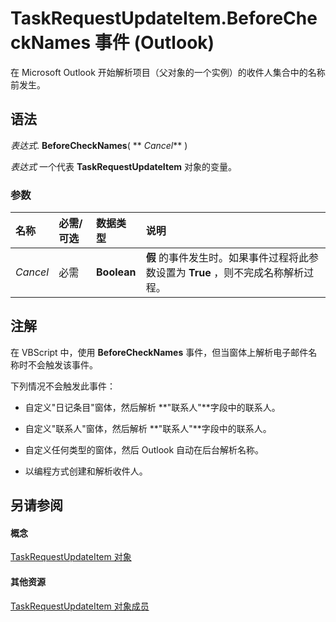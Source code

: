 
# TaskRequestUpdateItem.BeforeCheckNames 事件 (Outlook)

在 Microsoft Outlook 开始解析项目（父对象的一个实例）的收件人集合中的名称前发生。


## 语法

 _表达式_. **BeforeCheckNames**( ** _Cancel_** )

 _表达式_ 一个代表 **TaskRequestUpdateItem** 对象的变量。


### 参数



|**名称**|**必需/可选**|**数据类型**|**说明**|
|:-----|:-----|:-----|:-----|
| _Cancel_|必需|**Boolean**|**假** 的事件发生时。如果事件过程将此参数设置为 **True** ，则不完成名称解析过程。|

## 注解

在 VBScript 中，使用 **BeforeCheckNames** 事件，但当窗体上解析电子邮件名称时不会触发该事件。

下列情况不会触发此事件：


- 自定义"日记条目"窗体，然后解析 **"联系人"**字段中的联系人。
    
- 自定义"联系人"窗体，然后解析 **"联系人"**字段中的联系人。
    
- 自定义任何类型的窗体，然后 Outlook 自动在后台解析名称。
    
- 以编程方式创建和解析收件人。
    



## 另请参阅


#### 概念


[TaskRequestUpdateItem 对象](5bc407fe-b3f6-3e46-8b91-e2ed96292cec.md)
#### 其他资源


[TaskRequestUpdateItem 对象成员](f4a396b3-c2f7-68a7-efa7-877328a7fc21.md)